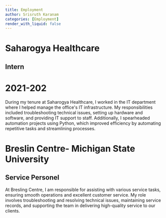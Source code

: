 ```yaml
---
title: Employment
author: Srisruth Karanam
categories: [Employment]
render_with_liquid: false
---
```


# Saharogya Healthcare
## Intern
# 2021-202
During my tenure at Saharogya Healthcare, I worked in the IT department where I helped manage the office's IT infrastructure. My responsibilities included troubleshooting technical issues, setting up hardware and software, and providing IT support to staff. Additionally, I spearheaded automation projects using Python, which improved efficiency by automating repetitive tasks and streamlining processes.


# Breslin Centre- Michigan State University
## Service Personel 
At Bresling Centre, I am responsible for assisting with various service tasks, ensuring smooth operations and excellent customer service. My role involves troubleshooting and resolving technical issues, maintaining service records, and supporting the team in delivering high-quality service to our clients.

